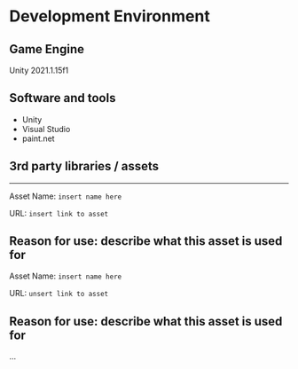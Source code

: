 # Development Environment

## Game Engine
Unity 2021.1.15f1

## Software and tools
- Unity
- Visual Studio
- paint.net

## 3rd party libraries / assets
---
Asset Name: `insert name here`

URL: `insert link to asset`

Reason for use: describe what this asset is used for
---
Asset Name: `insert name here`

URL: `unsert link to asset`

Reason for use: describe what this asset is used for
---

...
